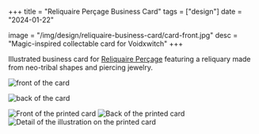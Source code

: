 +++
title = "Reliquaire Perçage Business Card"
tags = ["design"]
date = "2024-01-22"

image = "/img/design/reliquaire-business-card/card-front.jpg"
desc = "Magic-inspired collectable card for Voidxwitch"
+++

Illustrated business card for [Reliquaire Perçage](https://www.instagram.com/reliquaire.percage/) featuring a reliquary made from neo-tribal shapes and piercing jewelry.

<div class="row">
<div class="half">  

![front of the card](/img/design/reliquaire-business-card/card-front.jpg "front of the card")
    
</div>
<div class="half">  
    
![back of the card](/img/design/reliquaire-business-card/card-back.jpg "back of the card")

</div>
</div>

![Front of the printed card](/img/design/reliquaire-business-card/DSC07573.jpg "Front of the printed card")
![Back of the printed card](/img/design/reliquaire-business-card/DSC07572.jpg "Back of the printed card")
![Detail of the illustration on the printed card](/img/design/reliquaire-business-card/DSC07575.jpg "Detail of the illustration on the printed card")
